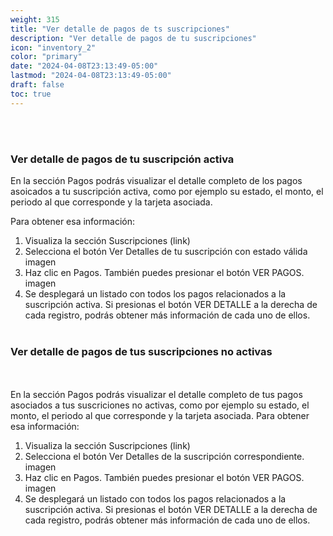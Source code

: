 ```yaml
---
weight: 315
title: "Ver detalle de pagos de ts suscripciones"
description: "Ver detalle de pagos de tu suscripciones"
icon: "inventory_2"
color: "primary"
date: "2024-04-08T23:13:49-05:00"
lastmod: "2024-04-08T23:13:49-05:00"
draft: false
toc: true
---
```

<br></br>
### Ver detalle de pagos de tu suscripción activa

En la sección Pagos podrás visualizar el detalle completo de los pagos asoicados a tu suscripción activa, como por ejemplo su estado, el monto, el periodo al que corresponde y la tarjeta asociada.

Para obtener esa información:

1. Visualiza la sección Suscripciones (link)
2. Selecciona el botón Ver Detalles de tu suscripción con estado válida 
imagen
3. Haz clic en Pagos. También puedes presionar el botón VER PAGOS.
imagen
4. Se desplegará un listado con todos los pagos relacionados a la suscripción activa. Si presionas el botón VER DETALLE a la derecha de cada registro, podrás obtener más información de cada uno de ellos.
<br></br>
### Ver detalle de pagos de tus suscripciones no activas
<br></br>
En la sección Pagos podrás visualizar el detalle completo de tus pagos asociados a tus suscriciones no activas, como por ejemplo su estado, el monto, el periodo al que corresponde y la tarjeta asociada. Para obtener esa información:

1. Visualiza la sección Suscripciones (link)
2. Selecciona el botón Ver Detalles de la suscripción correspondiente. 
imagen
3. Haz clic en Pagos. También puedes presionar el botón VER PAGOS.
imagen
4. Se desplegará un listado con todos los pagos relacionados a la suscripción activa. Si presionas el botón VER DETALLE a la derecha de cada registro, podrás obtener más información de cada uno de ellos.
<br></br>